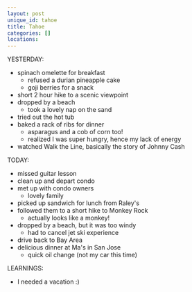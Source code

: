 ```yaml
---
layout: post
unique_id: tahoe
title: Tahoe
categories: []
locations: 
---
```


YESTERDAY:
* spinach omelette for breakfast
  * refused a durian pineapple cake
  * goji berries for a snack
* short 2 hour hike to a scenic viewpoint
* dropped by a beach
  * took a lovely nap on the sand
* tried out the hot tub
* baked a rack of ribs for dinner
  * asparagus and a cob of corn too!
  * realized I was super hungry, hence my lack of energy
* watched Walk the Line, basically the story of Johnny Cash

TODAY:
* missed guitar lesson
* clean up and depart condo
* met up with condo owners
  * lovely family
* picked up sandwich for lunch from Raley's
* followed them to a short hike to Monkey Rock
  * actually looks like a monkey!
* dropped by a beach, but it was too windy
  * had to cancel jet ski experience
* drive back to Bay Area
* delicious dinner at Ma's in San Jose
  * quick oil change (not my car this time)

LEARNINGS:
* I needed a vacation :)
